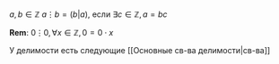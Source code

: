$a, b\in\mathbb{Z}$
$a\vdots b = (b|a)$, если $\exists c\in\mathbb{Z}, a=bc$

**Rem**: $0\vdots0, \forall x\in\mathbb{Z}, 0=0\cdot x$

У делимости есть следующие [[Основные св-ва делимости|св-ва]]